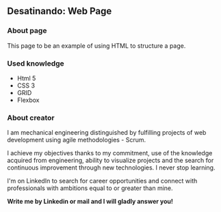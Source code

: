 ## Desatinando: Web Page

### About page
This page to be an example of using HTML to structure a page.

### Used knowledge
- Html 5
- CSS 3
- GRID
- Flexbox


### About creator

I am mechanical engineering distinguished by fulfilling projects of web development using agile methodologies - Scrum.

I achieve my objectives thanks to my commitment, use of the knowledge acquired from engineering, ability to visualize projects and the search for continuous improvement through new technologies. I never stop learning.

I'm on LinkedIn to search for career opportunities and connect with professionals with ambitions equal to or greater than mine.

__Write me by Linkedin or mail and I will gladly answer you!__
